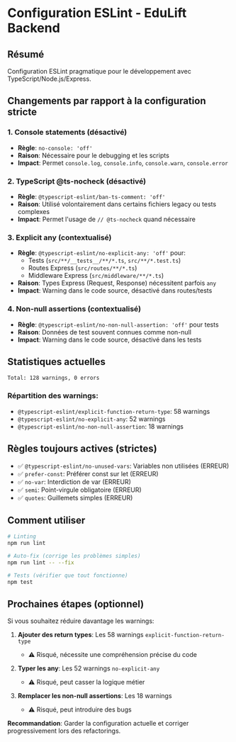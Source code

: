 # Configuration ESLint - EduLift Backend

## Résumé

Configuration ESLint pragmatique pour le développement avec TypeScript/Node.js/Express.

## Changements par rapport à la configuration stricte

### 1. Console statements (désactivé)
- **Règle**: `no-console: 'off'`
- **Raison**: Nécessaire pour le debugging et les scripts
- **Impact**: Permet `console.log`, `console.info`, `console.warn`, `console.error`

### 2. TypeScript @ts-nocheck (désactivé)
- **Règle**: `@typescript-eslint/ban-ts-comment: 'off'`
- **Raison**: Utilisé volontairement dans certains fichiers legacy ou tests complexes
- **Impact**: Permet l'usage de `// @ts-nocheck` quand nécessaire

### 3. Explicit any (contextualisé)
- **Règle**: `@typescript-eslint/no-explicit-any: 'off'` pour:
  - Tests (`src/**/__tests__/**/*.ts`, `src/**/*.test.ts`)
  - Routes Express (`src/routes/**/*.ts`)
  - Middleware Express (`src/middleware/**/*.ts`)
- **Raison**: Types Express (Request, Response) nécessitent parfois `any`
- **Impact**: Warning dans le code source, désactivé dans routes/tests

### 4. Non-null assertions (contextualisé)
- **Règle**: `@typescript-eslint/no-non-null-assertion: 'off'` pour tests
- **Raison**: Données de test souvent connues comme non-null
- **Impact**: Warning dans le code source, désactivé dans les tests

## Statistiques actuelles

```
Total: 128 warnings, 0 errors
```

### Répartition des warnings:
- `@typescript-eslint/explicit-function-return-type`: 58 warnings
- `@typescript-eslint/no-explicit-any`: 52 warnings
- `@typescript-eslint/no-non-null-assertion`: 18 warnings

## Règles toujours actives (strictes)

- ✅ `@typescript-eslint/no-unused-vars`: Variables non utilisées (ERREUR)
- ✅ `prefer-const`: Préférer const sur let (ERREUR)
- ✅ `no-var`: Interdiction de var (ERREUR)
- ✅ `semi`: Point-virgule obligatoire (ERREUR)
- ✅ `quotes`: Guillemets simples (ERREUR)

## Comment utiliser

```bash
# Linting
npm run lint

# Auto-fix (corrige les problèmes simples)
npm run lint -- --fix

# Tests (vérifier que tout fonctionne)
npm test
```

## Prochaines étapes (optionnel)

Si vous souhaitez réduire davantage les warnings:

1. **Ajouter des return types**: Les 58 warnings `explicit-function-return-type`
   - ⚠️ Risqué, nécessite une compréhension précise du code
   
2. **Typer les any**: Les 52 warnings `no-explicit-any`
   - ⚠️ Risqué, peut casser la logique métier

3. **Remplacer les non-null assertions**: Les 18 warnings
   - ⚠️ Risqué, peut introduire des bugs

**Recommandation**: Garder la configuration actuelle et corriger progressivement lors des refactorings.
